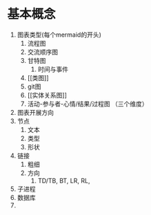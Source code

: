 
# 基本概念
1. 图表类型(每个mermaid的开头)
	1. 流程图
	2. 交流顺序图
	3. 甘特图
		1. 时间与事件
	4. [[类图]]
	5. git图
	6. [[实体关系图]]
	7. 活动-参与者-心情/结果/过程图   （三个维度）
2. 图表开展方向
3. 节点
	1. 文本
	2. 类型
	3. 形状
4. 链接
	1. 粗细
	2. 方向
		1. TD/TB, BT, LR, RL, 
5. 子进程
6. 数据库
7. 